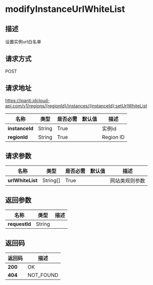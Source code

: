 # modifyInstanceUrlWhiteList


## 描述
设置实例url白名单

## 请求方式
POST

## 请求地址
https://ipanti.jdcloud-api.com/v1/regions/{regionId}/instances/{instanceId}:setUrlWhiteList

|名称|类型|是否必需|默认值|描述|
|---|---|---|---|---|
|**instanceId**|String|True||实例id|
|**regionId**|String|True||Region ID|

## 请求参数
|名称|类型|是否必需|默认值|描述|
|---|---|---|---|---|
|**urlWhiteList**|String[]|True||网站类规则参数|


## 返回参数
|名称|类型|描述|
|---|---|---|
|**requestId**|String||



## 返回码
|返回码|描述|
|---|---|
|**200**|OK|
|**404**|NOT_FOUND|
